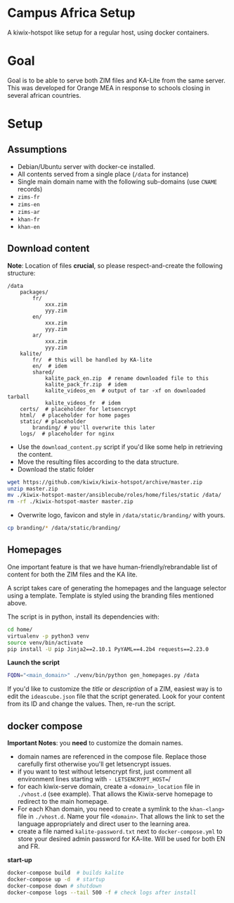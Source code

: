 Campus Africa Setup
===================

A kiwix-hotspot like setup for a regular host, using docker containers.


# Goal

Goal is to be able to serve both ZIM files and KA-Lite from the same server. This was developed for Orange MEA in response to schools closing in several african countries.

# Setup

## Assumptions

* Debian/Ubuntu server with docker-ce installed.
* All contents served from a single place (`/data` for instance)
* Single main domain name with the following sub-domains (use `CNAME` records)
 * `zims-fr`
 * `zims-en`
 * `zims-ar`
 * `khan-fr`
 * `khan-en`

## Download content

**Note**: Location of files **crucial**, so please respect-and-create the following structure:

```
/data
    packages/
        fr/
            xxx.zim
            yyy.zim
        en/
            xxx.zim
            yyy.zim
        ar/
            xxx.zim
            yyy.zim
    kalite/
        fr/  # this will be handled by KA-lite
        en/  # idem
        shared/
            kalite_pack_en.zip  # rename downloaded file to this
            kalite_pack_fr.zip  # idem
            kalite_videos_en  # output of tar -xf on downloaded tarball
            kalite_videos_fr  # idem
    certs/  # placeholder for letsencrypt
    html/  # placeholder for home pages
    static/ # placeholder
        branding/ # you'll overwrite this later
    logs/  # placeholder for nginx
```

* Use the `download_content.py` script if you'd like some help in retrieving the content.
* Move the resulting files according to the data structure.
* Download the static folder

``` sh
wget https://github.com/kiwix/kiwix-hotspot/archive/master.zip
unzip master.zip
mv ./kiwix-hotspot-master/ansiblecube/roles/home/files/static /data/
rm -rf ./kiwix-hotspot-master master.zip
```
* Overwrite logo, favicon and style in `/data/static/branding/` with yours.

``` sh
cp branding/* /data/static/branding/
```

## Homepages

One important feature is that we have human-friendly/rebrandable list of content for both the ZIM files and the KA lite.

A script takes care of generating the homepages and the language selector using a template. Template is styled using the branding files mentioned above.

The script is in python, install its dependencies with:

``` sh
cd home/
virtualenv -p python3 venv
source venv/bin/activate
pip install -U pip Jinja2==2.10.1 PyYAML==4.2b4 requests==2.23.0
```

**Launch the script**

``` sh
FQDN="<main_domain>" ./venv/bin/python gen_homepages.py /data
```

If you'd like to customize the _title_ or _description_ of a ZIM, easiest way is to edit the `ideascube.json` file that the script generated. Look for your content from its ID and change the values. Then, re-run the script.

## docker compose

**Important Notes**: you **need** to customize the domain names.

* domain names are referenced in the compose file. Replace those carefully first  otherwise you'll get letsencrypt issues.
* if you want to test without letsencrypt first, just comment all environment lines starting with `- LETSENCRYPT_HOST=`/
* for each kiwix-serve domain, create a `<domain>_location` file in `./vhost.d` (see example). That allows the Kiwix-serve homepage to redirect to the main homepage.
* For each Khan domain, you need to create a symlink to the `khan-<lang>` file in `./vhost.d`. Name your file `<domain>`. That allows the link to set the language appropriately and direct user to the learning area.
* create a file named `kalite-password.txt` next to `docker-compose.yml` to store your desired admin password for KA-lite. Will be used for both EN and FR.

**start-up**

``` sh
docker-compose build  # builds kalite
docker-compose up -d  # startup
docker-compose down # shutdown
docker-compose logs --tail 500 -f # check logs after install
```

